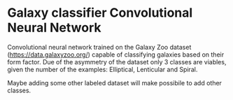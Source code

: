 # Galaxy classifier Convolutional Neural Network

Convolutional neural network trained on the Galaxy Zoo dataset (https://data.galaxyzoo.org/) capable of classifying galaxies based on their form factor.
Due of the asymmetry of the dataset only 3 classes are viables, given the number of the examples: Elliptical, Lenticular and Spiral.

Maybe adding some other labeled dataset will make possibile to add other classes. 


